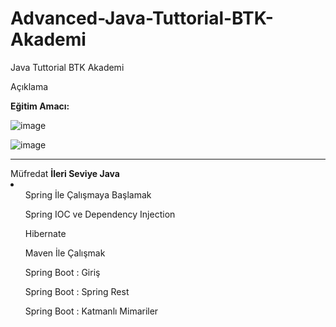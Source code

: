 # Advanced-Java-Tuttorial-BTK-Akademi
  Java Tuttorial BTK Akademi
  
Açıklama

<b>
Eğitim Amacı:
</b>

![image](https://user-images.githubusercontent.com/82091624/210219897-71fc9ee5-b0a6-43ba-a3a9-a4802296a357.png)

![image](https://user-images.githubusercontent.com/82091624/210219926-ce188e30-8f6f-4bd3-a76b-2e0e708bbe3e.png)


<hr>
Müfredat
</hr>
<b>
İleri Seviye Java
</b>
<li>
  <ol>
Spring İle Çalışmaya Başlamak
    </ol>
    <ol>
Spring IOC ve Dependency Injection
  </ol>
  <ol>
Hibernate
</ol>
<ol>
Maven İle Çalışmak
</ol>
<ol>
Spring Boot : Giriş
</ol>
<ol>
Spring Boot : Spring Rest
</ol>
<ol>
Spring Boot : Katmanlı Mimariler
</ol>
</li>
